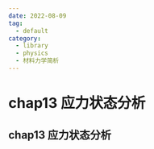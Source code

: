 ```yaml
---
date: 2022-08-09
tag:
  - default
category:
  - library
  - physics
  - 材料力学简析
---
```


# chap13 应力状态分析

## chap13 应力状态分析
